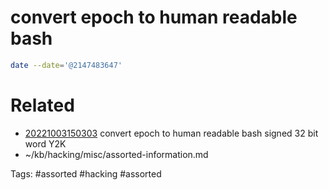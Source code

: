 # convert epoch to human readable bash
```bash
date --date='@2147483647'
```

# Related
- [20221003150303](/zet/20221003150303/README.md) convert epoch to human readable bash signed 32 bit word Y2K
- ~/kb/hacking/misc/assorted-information.md

Tags:
    #assorted #hacking #assorted

